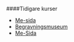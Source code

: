 ####Tidigare kurser

* [Me-sida](http://www.student.bth.se/~nien16/dbwebb-kurser/javascript1/me/me.html)
* [Begravningsmuseum](http://www.student.bth.se/~nien16/dbwebb-kurser/htmlphp/me/kmom10/bmo/index.php)
* [Me-Sida](http://www.student.bth.se/~nien16/dbwebb-kurser/htmlphp/me/kmom06/me6/me.php)
